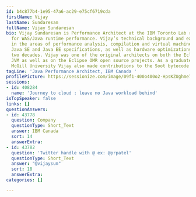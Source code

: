 ```yaml
---
id: b4c877b4-1e95-47a6-ac29-e75cf6719cda
firstName: Vijay
lastName: Sundaresan
fullName: Vijay Sundaresan
bio: Vijay Sundaresan is Performance Architect at the IBM Toronto Lab responsible
  for WAS/Java runtime performance. Vijay’s technical background and expertise is
  in the areas of performance analysis, compilation and virtual machine technology,
  Java SE and Java EE specifications, as well as hardware optimizations over the past
  two decades. Vijay was one of the original architects on both the Eclipse OpenJ9
  JVM as well as on the Eclipse OMR open source projects. As a graduate student at
  McGill University Vijay also made contributions to the Soot bytecode analysis framework.
tagLine: 'Java Performance Architect, IBM Canada '
profilePicture: https://sessionize.com/image/09f1-400o400o2-HpsKZUghme7yUzjYQmKq3o.jpg
sessions:
- id: 408284
  name: 'Journey to cloud : leave no Java workload behind'
isTopSpeaker: false
links: []
questionAnswers:
- id: 43778
  question: Company
  questionType: Short_Text
  answer: IBM Canada
  sort: 14
  answerExtra: 
- id: 43782
  question: 'Twitter handle with @ ex: @prpatel'
  questionType: Short_Text
  answer: "@vijaysun"
  sort: 18
  answerExtra: 
categories: []

---
```

